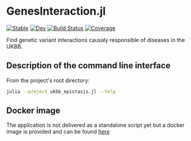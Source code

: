 # GenesInteraction.jl

[![Stable](https://img.shields.io/badge/docs-stable-blue.svg)](https://olivierlabayle.github.io/GenesInteraction.jl/stable)
[![Dev](https://img.shields.io/badge/docs-dev-blue.svg)](https://olivierlabayle.github.io/GenesInteraction.jl/dev)
[![Build Status](https://github.com/olivierlabayle/GenesInteraction.jl/workflows/CI/badge.svg)](https://github.com/olivierlabayle/GenesInteraction.jl/actions)
[![Coverage](https://codecov.io/gh/olivierlabayle/GenesInteraction.jl/branch/master/graph/badge.svg)](https://codecov.io/gh/olivierlabayle/GenesInteraction.jl)


Find genetic variant interactions causaly responsible of diseases in the UKBB.

## Description of the command line interface

From the project's root directory:

```bash
julia --project ukbb_epistasis.jl --help
```

## Docker image

The application is not delivered as a standalone script yet but a docker image is provided and can be found [here](https://hub.docker.com/repository/docker/olivierlabayle/tmle-epistasis)
